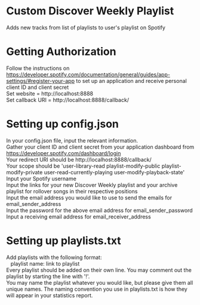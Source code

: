 # Custom Discover Weekly Playlist
Adds new tracks from list of playlists to user's playlist on Spotify

# Getting Authorization
Follow the instructions on https://developer.spotify.com/documentation/general/guides/app-settings/#register-your-app to set up an application and receive personal client ID and client secret
<br/> Set website = http://localhost:8888
<br/> Set callback URI = http://localhost:8888/callback/

# Setting up config.json
In your config.json file, input the relevant information. 
<br/>Gather your client ID and client secret from your application dashboard from https://developer.spotify.com/dashboard/login
<br/>Your redirect URI should be http://localhost:8888/callback/
<br/>Your scope should be 'user-library-read playlist-modify-public playlist-modify-private user-read-currently-playing user-modify-playback-state'
<br/>Input your Spotify username 
<br/>Input the links for your new Discover Weekly playlist and your archive playlist for rollover songs in their respective positions
<br/>Input the email address you would like to use to send the emails for email_sender_address
<br/>Input the password for the above email address for email_sender_password
<br/>Input a receiving email address for email_receiver_address

# Setting up playlists.txt
Add playlists with the following format: 
<br/>&nbsp;&nbsp;&nbsp;playlist name: link to playlist
<br/>Every playlist should be added on their own line. You may comment out the playlist by starting the line with '!'. 
<br/>You may name the playlist whatever you would like, but please give them all unique names. The naming convention you use in playlists.txt is how they will appear in your statistics report. 
